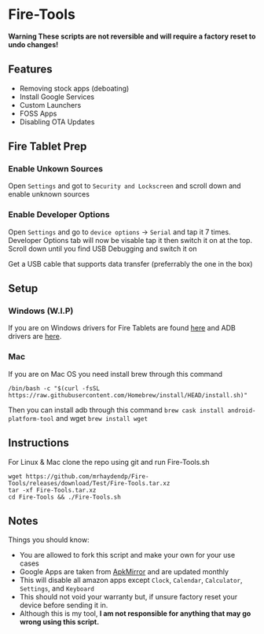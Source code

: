 # Fire-Tools
**Warning These scripts are not reversible and will require a factory reset to undo changes!**

## Features
- Removing stock apps (deboating)
- Install Google Services
- Custom Launchers
- FOSS Apps
- Disabling OTA Updates

## Fire Tablet Prep
### Enable Unkown Sources
Open `Settings` and got to `Security and Lockscreen` and scroll down and enable unknown sources

### Enable Developer Options
Open `Settings` and go to `device options` -> `Serial` and tap it 7 times.
Developer Options tab will now be visable tap it then switch it on at the top.
Scroll down until you find USB Debugging and switch it on


Get a USB cable that supports data transfer (preferrably the one in the box)

## Setup
### Windows (W.I.P)
If you are on Windows drivers for Fire Tablets are found [here](https://developer.amazon.com/docs/fire-tablets/connecting-adb-to-device.html) and ADB drivers are [here](https://adb.clockworkmod.com/).
### Mac
If you are on Mac OS you need install brew through this command
```
/bin/bash -c "$(curl -fsSL https://raw.githubusercontent.com/Homebrew/install/HEAD/install.sh)"
```
Then you can install adb through this command `brew cask install android-platform-tool` and wget `brew install wget`

## Instructions
For Linux & Mac clone the repo using git and run Fire-Tools.sh
```
wget https://github.com/mrhaydendp/Fire-Tools/releases/download/Test/Fire-Tools.tar.xz
tar -xf Fire-Tools.tar.xz
cd Fire-Tools && ./Fire-Tools.sh
```

## Notes
Things you should know:
- You are allowed to fork this script and make your own for your use cases
- Google Apps are taken from [ApkMirror](https://www.apkmirror.com/) and are updated monthly
- This will disable all amazon apps except `Clock`, `Calendar`, `Calculator`, `Settings`, and `Keyboard`
- This should not void your warranty but, if unsure factory reset your device before sending it in.
- Although this is my tool, **I am not responsible for anything that may go wrong using this script.**
